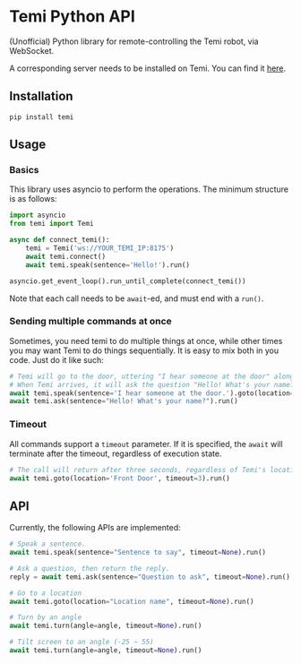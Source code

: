 # Temi Python API
(Unofficial) Python library for remote-controlling the Temi robot, via WebSocket.

A corresponding server needs to be installed on Temi. You can find it [here](https://github.com/tongji-cdi/temi-woz-android).

## Installation
```
pip install temi
```

## Usage

### Basics
This library uses asyncio to perform the operations. The minimum structure is as follows:
```python
import asyncio
from temi import Temi

async def connect_temi():
    temi = Temi('ws://YOUR_TEMI_IP:8175')
    await temi.connect()
    await temi.speak(sentence='Hello!').run()

asyncio.get_event_loop().run_until_complete(connect_temi())
```
Note that each call needs to be `await`-ed, and must end with a `run()`.

### Sending multiple commands at once
Sometimes, you need temi to do multiple things at once, while other times you may want Temi to do things sequentially. It is easy to mix both in you code. Just do it like such:
```python
# Temi will go to the door, uttering "I hear someone at the door" along the way.
# When Temi arrives, it will ask the question "Hello! What's your name?"
await temi.speak(sentence='I hear someone at the door.').goto(location='Front Door').run()
await temi.ask(sentence="Hello! What's your name?").run()
```

### Timeout
All commands support a `timeout` parameter. If it is specified, the `await` will terminate after the timeout, regardless of execution state.
```python
# The call will return after three seconds, regardless of Temi's location.
await temi.goto(location='Front Door', timeout=3).run()
```

## API
Currently, the following APIs are implemented:
```Python
# Speak a sentence.
await temi.speak(sentence="Sentence to say", timeout=None).run()

# Ask a question, then return the reply.
reply = await temi.ask(sentence="Question to ask", timeout=None).run()

# Go to a location
await temi.goto(location="Location name", timeout=None).run()

# Turn by an angle
await temi.turn(angle=angle, timeout=None).run()

# Tilt screen to an angle (-25 ~ 55)
await temi.turn(angle=angle, timeout=None).run()
```
